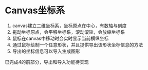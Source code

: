 # Canvas坐标系

1. canvas建立二维坐标系，坐标原点在中心，有数轴与刻度
2. 拖动坐标原点，会平移坐标系，滚动滚轮，会放缩坐标系
3. 鼠标在canvas中移动时会实时显示当前横纵坐标
4. 通过鼠标绘制一个任意形状，并且提供导出该形状坐标信息的方法
5. 导出的坐标信息可以导入生成图形

已完成4的前部分，导出和导入功能待实现